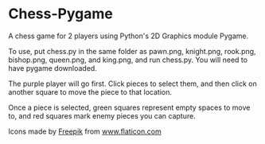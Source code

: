 # Chess-Pygame
A chess game for 2 players using Python's 2D Graphics module Pygame.

To use, put chess.py in the same folder as pawn.png, knight.png, rook.png, bishop.png, queen.png, and king.png, and run chess.py. You will need to have pygame downloaded.

The purple player will go first. Click pieces to select them, and then click on another square to move the piece to that location.

Once a piece is selected, green squares represent empty spaces to move to, and red squares mark enemy pieces you can capture.

<div>Icons made by <a href="https://www.flaticon.com/authors/freepik" title="Freepik">Freepik</a> from <a href="https://www.flaticon.com/" title="Flaticon">www.flaticon.com</a></div>
